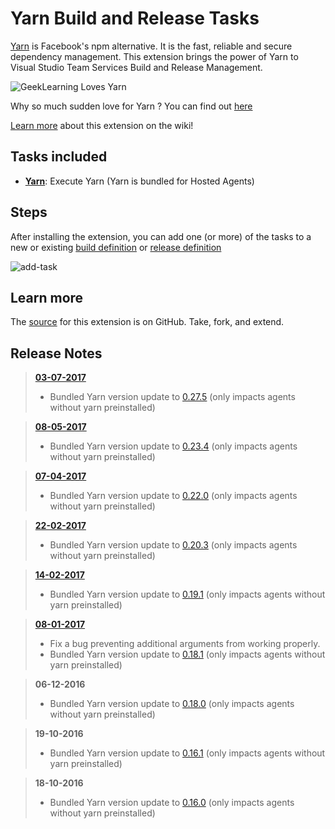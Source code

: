 # Yarn Build and Release Tasks

[Yarn](https://yarnpkg.com/) is Facebook's npm alternative. It is the fast, reliable and secure dependency management. 
This extension brings the power of Yarn to Visual Studio Team Services Build and Release Management.

![GeekLearning Loves Yarn](Screenshots/GeekLearningLovesYarn.png)

Why so much sudden love for Yarn ? You can find out [here](http://geeklearning.io/npm-install-drives-you-crazy-yarn-and-chill) 

[Learn more](https://github.com/geeklearningio/gl-vsts-tasks-yarn/wiki) about this extension on the wiki!

## Tasks included

* **[Yarn](https://github.com/geeklearningio/gl-vsts-tasks-yarn/wiki/Yarn)**: Execute Yarn (Yarn is bundled for Hosted Agents)

## Steps

After installing the extension, you can add one (or more) of the tasks to a new or existing [build definition](https://www.visualstudio.com/en-us/docs/build/define/create) or [release definition](https://www.visualstudio.com/en-us/docs/release/author-release-definition/more-release-definition)

![add-task](Screenshots/Add-Tasks.png)

## Learn more

The [source](https://github.com/geeklearningio/gl-vsts-tasks-yarn) for this extension is on GitHub. Take, fork, and extend.

## Release Notes

> [**03-07-2017**](https://github.com/geeklearningio/gl-vsts-tasks-yarn/releases/tag/0.8.0)
> - Bundled Yarn version update to [0.27.5](https://github.com/yarnpkg/yarn/releases/tag/v0.27.5) (only impacts agents without yarn preinstalled)

> [**08-05-2017**](https://github.com/geeklearningio/gl-vsts-tasks-yarn/releases/tag/0.7.0)
> - Bundled Yarn version update to [0.23.4](https://github.com/yarnpkg/yarn/releases/tag/v0.23.4) (only impacts agents without yarn preinstalled)

> [**07-04-2017**](https://github.com/geeklearningio/gl-vsts-tasks-yarn/releases/tag/0.6.0)
> - Bundled Yarn version update to [0.22.0](https://github.com/yarnpkg/yarn/releases/tag/v0.22.0) (only impacts agents without yarn preinstalled)

> [**22-02-2017**](https://github.com/geeklearningio/gl-vsts-tasks-yarn/releases/tag/0.5.0)
> - Bundled Yarn version update to [0.20.3](https://github.com/yarnpkg/yarn/releases/tag/v0.20.3) (only impacts agents without yarn preinstalled)

> [**14-02-2017**](https://github.com/geeklearningio/gl-vsts-tasks-yarn/releases/tag/0.4.0)
> - Bundled Yarn version update to [0.19.1](https://github.com/yarnpkg/yarn/releases/tag/v0.19.1) (only impacts agents without yarn preinstalled)

> [**08-01-2017**](https://github.com/geeklearningio/gl-vsts-tasks-yarn/releases/tag/0.3.0)
> - Fix a bug preventing additional arguments from working properly.
> - Bundled Yarn version update to [0.18.1](https://github.com/yarnpkg/yarn/releases/tag/v0.18.1) (only impacts agents without yarn preinstalled)

> **06-12-2016**
> - Bundled Yarn version update to [0.18.0](https://github.com/yarnpkg/yarn/releases/tag/v0.18.0) (only impacts agents without yarn preinstalled)

> **19-10-2016**
> - Bundled Yarn version update to [0.16.1](https://github.com/yarnpkg/yarn/releases/tag/v0.16.1) (only impacts agents without yarn preinstalled)

> **18-10-2016**
> - Bundled Yarn version update to [0.16.0](https://github.com/yarnpkg/yarn/releases/tag/v0.16.0) (only impacts agents without yarn preinstalled)
